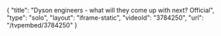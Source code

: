 {
    "title": "Dyson engineers - what will they come up with next? Official",
    "type": "solo",
    "layout": "iframe-static",
    "videoId": "3784250",
    "url": "\/tvpembed\/3784250"
}